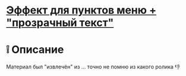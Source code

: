 # [Эффект для пунктов меню + "прозрачный текст"](https://m2in.github.io/LineMenu2/)
# :grey_exclamation: Описание
Материал был "извлечён" из ... точно не помню из какого ролика :-1:
